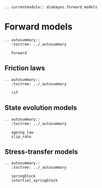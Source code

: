 ```{eval-rst}
.. currentmodule:: diabayes.forward_models
```

# Forward models

```{eval-rst}
.. autosummary::
   :toctree: ../_autosummary

   Forward
```

## Friction laws

```{eval-rst}
.. autosummary::
   :toctree: ../_autosummary

   rsf
```

## State evolution models

```{eval-rst}
.. autosummary::
   :toctree: ../_autosummary

   ageing_law
   slip_rate
```

## Stress-transfer models

```{eval-rst}
.. autosummary::
   :toctree: ../_autosummary

   springblock
   intertial_springblock
```